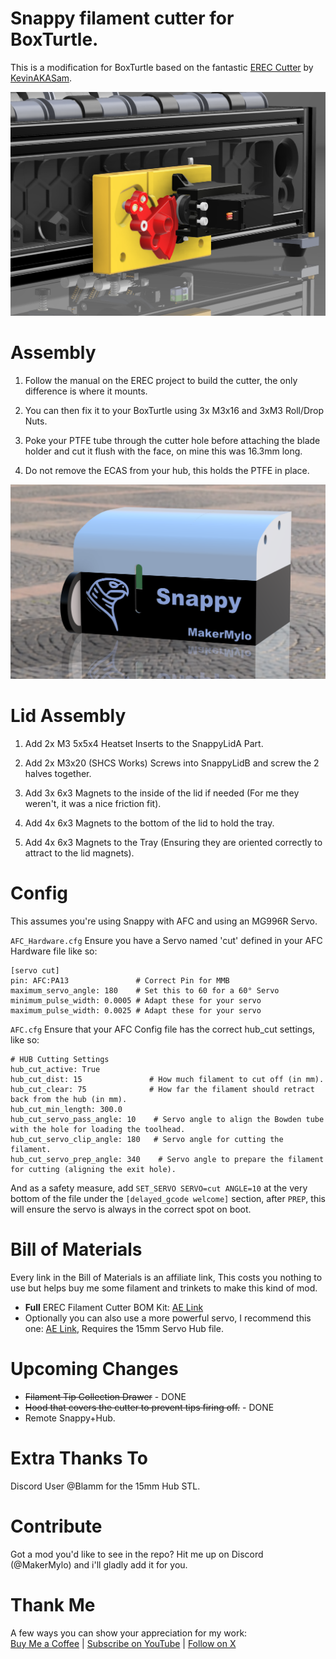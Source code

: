 Snappy filament cutter for BoxTurtle.
===
This is a modification for BoxTurtle based on the fantastic [EREC Cutter](https://github.com/kevinakasam/ERCF_Filament_Cutter) by [KevinAKASam](https://kevinakasam.com/).

![Snappy](./images/snappy.png)

Assembly
===
1. Follow the manual on the EREC project to build the cutter, the only difference is where it mounts.

2. You can then fix it to your BoxTurtle using 3x M3x16 and 3xM3 Roll/Drop Nuts.

3. Poke your PTFE tube through the cutter hole before attaching the blade holder and cut it flush with the face, on mine this was 16.3mm long.

4. Do not remove the ECAS from your hub, this holds the PTFE in place.

![SnappyBox](./images/snappy_box.png)

Lid Assembly
===
1. Add 2x M3 5x5x4 Heatset Inserts to the SnappyLidA Part.

2. Add 2x M3x20 (SHCS Works) Screws into SnappyLidB and screw the 2 halves together.

3. Add 3x 6x3 Magnets to the inside of the lid if needed (For me they weren't, it was a nice friction fit).

4. Add 4x 6x3 Magnets to the bottom of the lid to hold the tray.

5. Add 4x 6x3 Magnets to the Tray (Ensuring they are oriented correctly to attract to the lid magnets).

Config
===
This assumes you're using Snappy with AFC and using an MG996R Servo.

`AFC_Hardware.cfg`
Ensure you have a Servo named 'cut' defined in your AFC Hardware file like so:
```
[servo cut]
pin: AFC:PA13               # Correct Pin for MMB
maximum_servo_angle: 180  	# Set this to 60 for a 60° Servo
minimum_pulse_width: 0.0005	# Adapt these for your servo
maximum_pulse_width: 0.0025	# Adapt these for your servo
```

`AFC.cfg`
Ensure that your AFC Config file has the correct hub_cut settings, like so:
```
# HUB Cutting Settings
hub_cut_active: True
hub_cut_dist: 15               # How much filament to cut off (in mm).
hub_cut_clear: 75              # How far the filament should retract back from the hub (in mm).
hub_cut_min_length: 300.0
hub_cut_servo_pass_angle: 10    # Servo angle to align the Bowden tube with the hole for loading the toolhead.
hub_cut_servo_clip_angle: 180   # Servo angle for cutting the filament.
hub_cut_servo_prep_angle: 340    # Servo angle to prepare the filament for cutting (aligning the exit hole).
```
And as a safety measure, add `SET_SERVO SERVO=cut ANGLE=10` at the very bottom of the file under the `[delayed_gcode welcome]` section, after `PREP`, this will ensure the servo is always in the correct spot on boot.

Bill of Materials
===
Every link in the Bill of Materials is an affiliate link, This costs you nothing to use but helps buy me some filament and trinkets to make this kind of mod.

- **Full** EREC Filament Cutter BOM Kit: [AE Link](https://s.click.aliexpress.com/e/_DBtMz8X)
- Optionally you can also use a more powerful servo, I recommend this one: [AE Link](https://s.click.aliexpress.com/e/_DDc9vRH), Requires the 15mm Servo Hub file.

Upcoming Changes
===
 - ~~Filament Tip Collection Drawer~~ - DONE
 - ~~Hood that covers the cutter to prevent tips firing off.~~ - DONE
 - Remote Snappy+Hub.

Extra Thanks To
===
Discord User @Blamm for the 15mm Hub STL.

Contribute
===
Got a mod you'd like to see in the repo? Hit me up on Discord (@MakerMylo) and i'll gladly add it for you.

Thank Me
===
A few ways you can show your appreciation for my work:\
[Buy Me a Coffee](https://buymeacoffee.com/makermylo) | [Subscribe on YouTube](https://www.youtube.com/@makermylo) | [Follow on X](https://x.com/MakerMylo)
